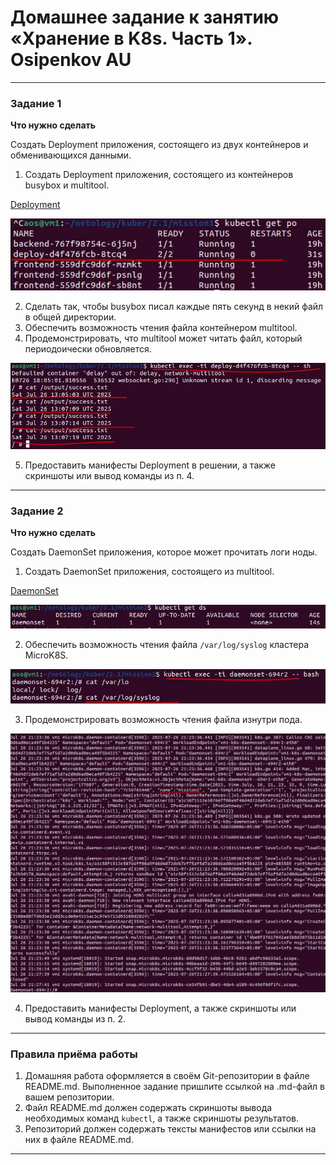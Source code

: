 # Домашнее задание к занятию «Хранение в K8s. Часть 1». Osipenkov AU

------

### Задание 1 

**Что нужно сделать**

Создать Deployment приложения, состоящего из двух контейнеров и обменивающихся данными.

1. Создать Deployment приложения, состоящего из контейнеров busybox и multitool.

[Deployment](https://github.com/Kovrei/devops-netology/blob/main/kuber/2.1/mission1/deploy.yml)  

![alt text](https://github.com/Kovrei/devops-netology/blob/main/kuber/2.1/img/1.1.JPG)

2. Сделать так, чтобы busybox писал каждые пять секунд в некий файл в общей директории.
3. Обеспечить возможность чтения файла контейнером multitool.
4. Продемонстрировать, что multitool может читать файл, который периодоически обновляется.

![alt text](https://github.com/Kovrei/devops-netology/blob/main/kuber/2.1/img/1.4.JPG?raw=true)

5. Предоставить манифесты Deployment в решении, а также скриншоты или вывод команды из п. 4.

------

### Задание 2

**Что нужно сделать**

Создать DaemonSet приложения, которое может прочитать логи ноды.

1. Создать DaemonSet приложения, состоящего из multitool.

[DaemonSet](https://github.com/Kovrei/devops-netology/blob/main/kuber/2.1/mission2/demonset.yml)  

![alt text](https://github.com/Kovrei/devops-netology/blob/main/kuber/2.1/img/2.1.JPG)

2. Обеспечить возможность чтения файла `/var/log/syslog` кластера MicroK8S.

![alt text](https://github.com/Kovrei/devops-netology/blob/main/kuber/2.1/img/2.2.JPG)

3. Продемонстрировать возможность чтения файла изнутри пода.

![alt text](https://github.com/Kovrei/devops-netology/blob/main/kuber/2.1/img/2.3.JPG)

4. Предоставить манифесты Deployment, а также скриншоты или вывод команды из п. 2.

------

### Правила приёма работы

1. Домашняя работа оформляется в своём Git-репозитории в файле README.md. Выполненное задание пришлите ссылкой на .md-файл в вашем репозитории.
2. Файл README.md должен содержать скриншоты вывода необходимых команд `kubectl`, а также скриншоты результатов.
3. Репозиторий должен содержать тексты манифестов или ссылки на них в файле README.md.

------

